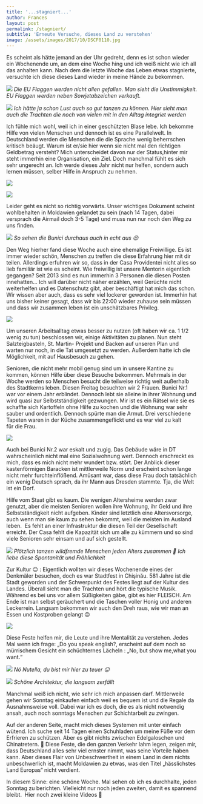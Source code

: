 ```yaml
---
title: '...stagniert...'
author: Frances
layout: post
permalink: /stagniert/
subtitle: 'Erneute Versuche, dieses Land zu verstehen'
image: /assets/images/2017/10/DSCF0110.jpg
---
```

Es scheint als hätte jemand an der Uhr gedreht, denn es ist schon wieder ein Wochenende um, an dem eine Woche hing und ich weiß nicht wie ich all das anhalten kann. Nach dem die letzte Woche das Leben etwas stagnierte, versuchte ich diese dieses Land wieder in meine Hände zu bekommen.

![](/assets/images/2017/10/DSCF0009.jpg)
*Die EU Flaggen werden nicht allen gefallen. Man sieht die Unstimmigkeit. EU Flaggen werden neben Sowjetabzeichen verkauft.*

![](/assets/images/2017/10/DSCF0064.jpg)
*Ich hätte ja schon Lust auch so gut tanzen zu können. Hier sieht man auch die Trachten die noch von vielen mit in den Alltag integriet werden*
  
Ich fühle mich wohl, weil ich in einer geschützten Blase lebe. Ich bekomme Hilfe von vielen Menschen und dennoch ist es eine Parallelwelt. In Deutschland werden die Menschen die die Sprache wenig beherrschen kritisch beäugt. Warum ist er/sie hier wenn sie nicht mal den richtigen Geldbetrag versteht? Mich unterscheidet davon nur der Status,hinter mir steht immerhin eine Organisation, ein Ziel. Doch manchmal fühlt es sich sehr ungerecht an. Ich werde dieses Jahr nicht nur helfen, sondern auch lernen müssen, selber Hilfe in Anspruch zu nehmen.

![](/assets/images/2017/10/DSCF0038-e1508065718310.jpg)

![](/assets/images/2017/10/DSCF0097-e1508066197114.jpg)
  
Leider geht es nicht so richtig vorwärts. Unser wichtiges Dokument scheint wohlbehalten in Moldawien gelandet zu sein (nach 14 Tagen, dabei versprach die Airmail doch 3-5 Tage) und muss nun nur noch den Weg zu uns finden.

![](/assets/images/2017/10/WhatsApp-Image-2017-10-15-at-12.39.392.jpeg)
*So sehen die Bunici durchaus auch in echt aus 😉*

Den Weg hierher fand diese Woche auch eine ehemalige Freiwillige. Es ist immer wieder schön, Menschen zu treffen die diese Erfahrung hier mit dir teilen. Allerdings erfuhren wir so, dass in der Casa Providentei nicht alles so lieb familiär ist wie es scheint. Wie freiwillig ist unsere Mentorin eigentlich gegangen? Seit 2013 sind es nun immerhin 3 Personen die diesen Posten innehatten&#8230; Ich will darüber nicht näher erzählen, weil Gerüchte nicht weiterhelfen und es Datenschutz gibt, aber beschäftigt hat mich das schon. Wir wissen aber auch, dass es sehr viel lockerer geworden ist. Immerhin hat uns bisher keiner gesagt, dass wir bis 22:00 wieder zuhause sein müssen und dass wir zusammen leben ist ein unschätzbares Privileg.

![](/assets/images/2017/10/DSCF0072.jpg)

Um unseren Arbeitsalltag etwas besser zu nutzen (oft haben wir ca. 1 1/2 wenig zu tun) beschlossen wir, einige Aktivitäten zu planen. Nun steht Salzteigbasteln, St. Martin- Projekt und Backen auf unseren Plan und warten nur noch, in die Tat umgesetzt zu werden. Außerdem hatte ich die Möglichkeit, mit auf Hausbesuch zu gehen.
  
Senioren, die nicht mehr mobil genug sind um in unsere Kantine zu kommen, können Hilfe über diese Besuche bekommen. Mehrmals in der Woche werden so Menschen besucht die teilweise richtig weit außerhalb des Stadtkerns leben. Diesen Freitag besuchten wir 2 Frauen. Bunici Nr.1 war vor einem Jahr erblindet. Dennoch lebt sie alleine in ihrer Wohnung und wird quasi zur Selbstständigkeit gezwungen. Mir ist es ein Rätsel wie sie es schaffte sich Kartoffeln ohne Hilfe zu kochen und die Wohnung war sehr sauber und ordentlich. Dennoch spürte man die Armut. Drei verschiedene Tapeten waren in der Küche zusammengeflickt und es war viel zu kalt für die Frau.

![](/assets/images/2017/10/WhatsApp-Image-2017-10-15-at-12.39.401.jpeg)
  
Auch bei Bunici Nr.2 war eskalt und zugig. Das Gebäude wäre in DT wahrscheinlich nicht mal eine Sozialwohnung wert. Dennoch erschreckt es mich, dass es mich nicht mehr wundert bzw. stört. Der Anblick dieser kastenförmigen Baracken ist mittlerweile Norm und erscheint schon lange nicht mehr furchteinflößend. Amüsant war, dass diese Frau doch tatsächlich ein wenig Deutsch sprach, da ihr Mann aus Dresden stammte. Tja, die Welt ist ein Dorf.
  
Hilfe vom Staat gibt es kaum. Die wenigen Altersheime werden zwar genutzt, aber die meisten Senioren wollen ihre Wohnung, ihr Geld und ihre Selbstständigkeit nicht aufgeben. Kinder sind letztlich eine Altersvorsorge, auch wenn man sie kaum zu sehen bekommt, weil die meisten im Ausland leben.  Es fehlt an einer Infrastruktur die diesen Teil der Gesellschaft erreicht. Der Casa fehlt die Kapazität sich um alle zu kümmern und so sind viele Senioren sehr einsam und auf sich gestellt.

![](/assets/images/2017/10/DSCF0014.jpg)
*Plötzlich tanzen wildfremde Menschen jeden Alters zusammen 🙂 Ich liebe diese Spontanität und Fröhlichkeit*
  
Zur Kultur 😉 : Eigentlich wollten wir dieses Wochenende eines der Denkmäler besuchen, doch es war Stadtfest in Chişinău. 581 Jahre ist die Stadt geworden und der Schwerpunkt des Festes liegt auf der Kultur des Landes. Überall sieht man die Trachten und hört die typische Musik. Während es bei uns vor allem Süßigkeiten gäbe, gibt es hier FLEISCH. Am Ende ist man selbst geräuchert und die Taschen voller Honig und anderen Leckerrein. Langsam bekommen wir auch den Dreh raus, wie wir man an Essen und Kostproben gelangt 😉

![](/assets/images/2017/10/WhatsApp-Image-2017-10-15-at-12.39.39.jpeg)

Diese Feste helfen mir, die Leute und ihre Mentalität zu verstehen. Jedes Mal wenn ich frage: &#8222;Do you speak english?, erscheint auf dem noch so mürrischem Gesicht ein schüchternes Lächeln : &#8222;No, but show me,what you want.&#8220;

![](/assets/images/2017/10/WhatsApp-Image-2017-10-15-at-12.39.391.jpeg)
*Nö Nutella, du bist mir hier zu teuer 😛*

![](/assets/images/2017/10/DSCF0100.jpg)
*Schöne Architektur, die langsam zerfällt*
  
Manchmal weiß ich nicht, wie sehr ich mich anpassen darf. Mittlerweile gehen wir Sonntag einkaufen einfach weil es bequem ist und die Regale da Ausnahmsweise voll. Dabei war ich es doch, die es als nicht notwendig ansah, auch noch sonntags Menschen zur Schichtarbeit zu zwingen.
  
Auf der anderen Seite, macht mich dieses Systemen mit unter einfach wütend. Ich suche seit 14 Tagen einen Schuhladen um meine Füße vor dem Erfrieren zu schützen. Aber es gibt nichts zwischen Edelgaloschen und Chinatretern. 🙁 Diese Feste, die den ganzen Verkehr lahm legen, zeigen mir, dass Deutschland alles sehr viel ernster nimmt, was seine Vorteile haben kann. Aber dieses Flair von Unbeschwertheit in einem Land in dem nichts unbeschwerlich ist, macht Moldawien zu etwas, was den Titel &#8222;hässlichstes Land Europas&#8220; nicht verdient.
  
In diesem Sinne: eine schöne Woche. Mal sehen ob ich es durchhalte, jeden Sonntag zu berichten. Vielleicht nur noch jeden zweiten, damit es spannend bleibt.  Hier noch zwei kleine Videos 🙂